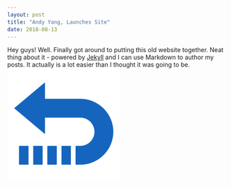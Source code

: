 ```yaml
---
layout: post
title: "Andy Yang, Launches Site"
date: 2018-08-13
---
```

Hey guys!
Well. Finally got around to putting this old website together. 
Neat thing about it - powered by [Jekyll](http://jekyllrb.com) 
and I can use Markdown to author my posts. 
It actually is a lot easier than I thought it was going to be.
<img src="return.png" alt="">

